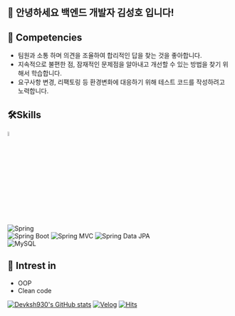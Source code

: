 ## 🤗 안녕하세요 백엔드 개발자 김성호 입니다!

  
  

## 💪 Competencies
- 팀원과 소통 하며 의견을 조율하여 합리적인 답을 찾는 것을 좋아합니다.
- 지속적으로 불편한 점, 잠재적인 문제점을 알아내고 개선할 수 있는 방법을 찾기 위해서 학습합니다.
- 요구사항 변경, 리팩토링 등 환경변화에 대응하기 위해 테스트 코드를 작성하려고 노력합니다.


## 🛠️Skills
<code><img width="5%" src="https://www.vectorlogo.zone/logos/java/java-ar21.svg"></code>  

![Spring](https://img.shields.io/badge/Spring-6DB33F.svg?&flat&logo=Spring&logoColor=white)
<br/>
![Spring Boot](https://img.shields.io/badge/-Spring%20Boot-6DB33F?logo=spring%20boot&logoColor=white)
![Spring MVC](https://img.shields.io/badge/-Spring%20MVC-6DB33F)
![Spring Data JPA](https://img.shields.io/badge/-Spring%20Data%20JPA-6DB33F?)
<br/>
![MySQL](https://img.shields.io/badge/-MySQL-4479A1?logo=mysql&logoColor=white)
## 🔬 Intrest in
- OOP
- Clean code 

 
[![Devksh930's GitHub stats](https://github-readme-stats.vercel.app/api?username=devksh930&theme=cobalt)](https://github.com/anuraghazra/github-readme-stats)
[![Velog](https://img.shields.io/badge/Velog-20C997?logo=Velog&logoColor=white)](https://velog.io/@devksh930)
[![Hits](https://hits.seeyoufarm.com/api/count/incr/badge.svg?url=https%3A%2F%2Fgithub.com%2Fdevksh930%2Fhit-counter&count_bg=%2379C83D&title_bg=%23555555&icon=&icon_color=%23E7E7E7&title=hits&edge_flat=false)](https://hits.seeyoufarm.com)

